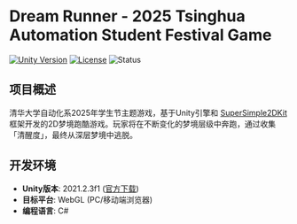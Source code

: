 # Dream Runner - 2025 Tsinghua Automation Student Festival Game

[![Unity Version](https://img.shields.io/badge/Unity-2021.2.3f1-blue)](https://unity.com/releases/editor/archive)
[![License](https://img.shields.io/badge/License-GPL--3.0-green)](LICENSE)
![Status](https://img.shields.io/badge/Status-Development%20in%20Progress-orange)


## 项目概述
清华大学自动化系2025年学生节主题游戏，基于Unity引擎和 [SuperSimple2DKit](https://github.com/atmosgames/SuperSimple2DKit) 框架开发的2D梦境跑酷游戏。玩家将在不断变化的梦境层级中奔跑，通过收集「清醒度」，最终从深层梦境中逃脱。



## 开发环境
- **Unity版本**: 2021.2.3f1 ([官方下载](unityhub://2021.2.3f1/32358a8527b4))
- **目标平台**: WebGL (PC/移动端浏览器)
- **编程语言**: C# 


